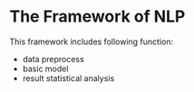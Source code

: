 # The Framework of NLP

This framework includes following function:
- data preprocess
- basic model
- result statistical analysis
